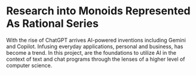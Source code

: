 # Research into Monoids Represented As Rational Series

With the rise of ChatGPT arrives AI-powered inventions including Gemini and Copilot. Infusing everyday applications, personal and business, has become a trend. In this project, are the foundations to utilize AI in the context of text and chat programs through the lenses of a higher level of computer science. 
